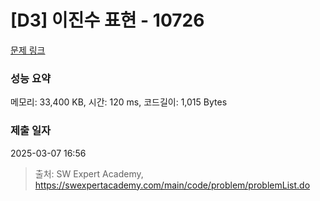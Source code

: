 # [D3] 이진수 표현 - 10726 

[문제 링크](https://swexpertacademy.com/main/code/problem/problemDetail.do?contestProbId=AXRSXf_a9qsDFAXS) 

### 성능 요약

메모리: 33,400 KB, 시간: 120 ms, 코드길이: 1,015 Bytes

### 제출 일자

2025-03-07 16:56



> 출처: SW Expert Academy, https://swexpertacademy.com/main/code/problem/problemList.do